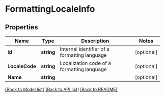 # FormattingLocaleInfo

## Properties

Name | Type | Description | Notes
------------ | ------------- | ------------- | -------------
**Id** | **string** | Internal identifier of a formatting language | [optional] 
**LocaleCode** | **string** | Localization code of a formatting language | [optional] 
**Name** | **string** |  | [optional] 

[[Back to Model list]](../README.md#documentation-for-models) [[Back to API list]](../README.md#documentation-for-api-endpoints) [[Back to README]](../README.md)


